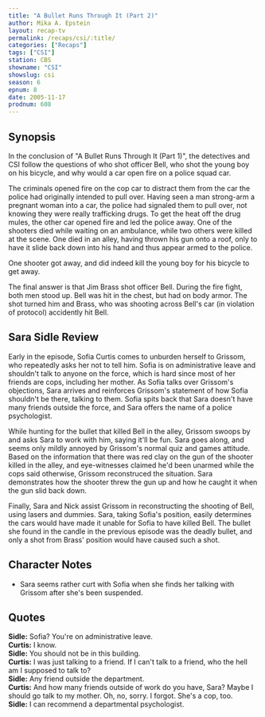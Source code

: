 ```yaml
---
title: "A Bullet Runs Through It (Part 2)"
author: Mika A. Epstein
layout: recap-tv
permalink: /recaps/csi/:title/
categories: ["Recaps"]
tags: ["CSI"]
station: CBS
showname: "CSI"
showslug: csi
season: 6
epnum: 8
date: 2005-11-17  
prodnum: 608  
---
```


## Synopsis

In the conclusion of "A Bullet Runs Through It (Part 1)", the detectives and CSI follow the questions of who shot officer Bell, who shot the young boy on his bicycle, and why would a car open fire on a police squad car.

The criminals opened fire on the cop car to distract them from the car the police had originally intended to pull over. Having seen a man strong-arm a pregnant woman into a car, the police had signaled them to pull over, not knowing they were really trafficking drugs. To get the heat off the drug mules, the other car opened fire and led the police away. One of the shooters died while waiting on an ambulance, while two others were killed at the scene. One died in an alley, having thrown his gun onto a roof, only to have it slide back down into his hand and thus appear armed to the police.

One shooter got away, and did indeed kill the young boy for his bicycle to get away.

The final answer is that Jim Brass shot officer Bell. During the fire fight, both men stood up. Bell was hit in the chest, but had on body armor. The shot turned him and Brass, who was shooting across Bell's car (in violation of protocol) accidently hit Bell.

## Sara Sidle Review

Early in the episode, Sofia Curtis comes to unburden herself to Grissom, who repeatedly asks her not to tell him. Sofia is on administrative leave and shouldn't talk to anyone on the force, which is hard since most of her friends are cops, including her mother. As Sofia talks over Grissom's objections, Sara arrives and reinforces Grissom's statement of how Sofia shouldn't be there, talking to them. Sofia spits back that Sara doesn't have many friends outside the force, and Sara offers the name of a police psychologist.

While hunting for the bullet that killed Bell in the alley, Grissom swoops by and asks Sara to work with him, saying it'll be fun. Sara goes along, and seems only mildly annoyed by Grissom's normal quiz and games attitude. Based on the information that there was red clay on the gun of the shooter killed in the alley, and eye-witnesses claimed he'd been unarmed while the cops said otherwise, Grissom reconstruced the situation. Sara demonstrates how the shooter threw the gun up and how he caught it when the gun slid back down.

Finally, Sara and Nick assist Grissom in reconstructing the shooting of Bell, using lasers and dummies. Sara, taking Sofia's position, easily determines the cars would have made it unable for Sofia to have killed Bell. The bullet she found in the candle in the previous episode was the deadly bullet, and only a shot from Brass' position would have caused such a shot.

## Character Notes

* Sara seems rather curt with Sofia when she finds her talking with Grissom after she's been suspended.

## Quotes

**Sidle:** Sofia? You're on administrative leave.  
**Curtis:** I know.  
**Sidle:** You should not be in this building.  
**Curtis:** I was just talking to a friend. If I can't talk to a friend, who the hell am I supposed to talk to?  
**Sidle:** Any friend outside the department.  
**Curtis:** And how many friends outside of work do you have, Sara? Maybe I should go talk to my mother. Oh, no, sorry. I forgot. She's a cop, too.  
**Sidle:** I can recommend a departmental psychologist.  